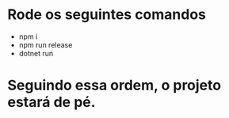 # Rode os seguintes comandos

- npm i
- npm run release
- dotnet run

# Seguindo essa ordem, o projeto estará de pé.